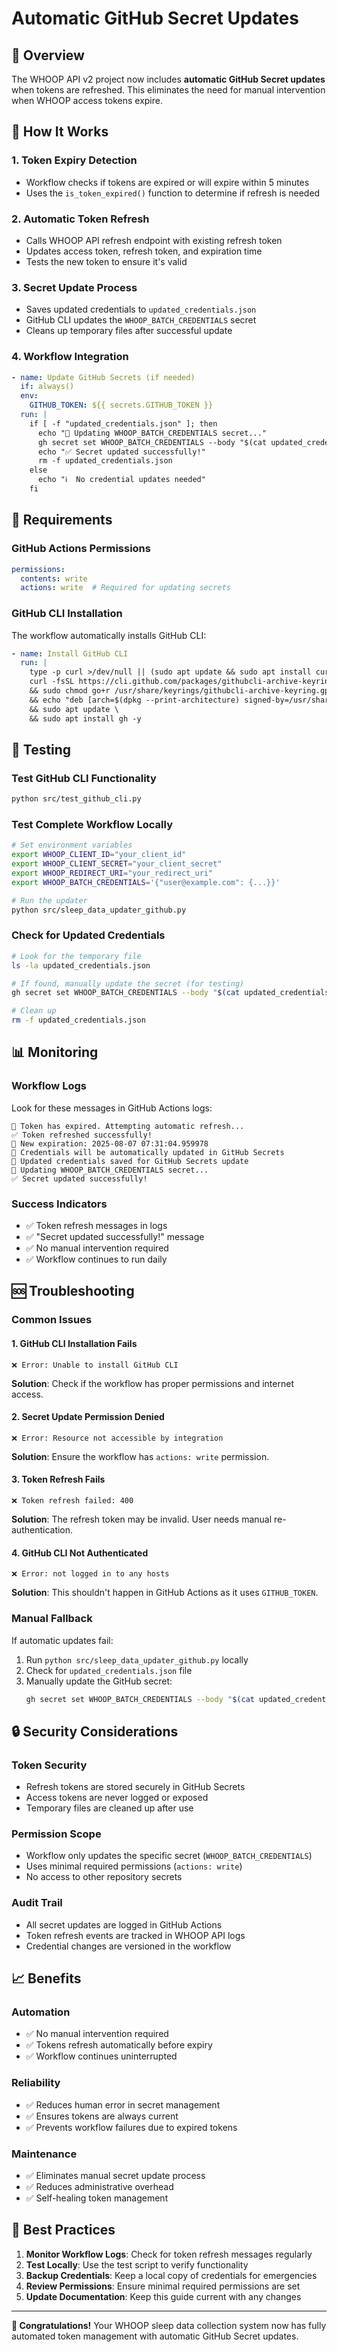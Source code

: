 # Automatic GitHub Secret Updates

## 🚀 **Overview**

The WHOOP API v2 project now includes **automatic GitHub Secret updates** when tokens are refreshed. This eliminates the need for manual intervention when WHOOP access tokens expire.

## 🔄 **How It Works**

### **1. Token Expiry Detection**
- Workflow checks if tokens are expired or will expire within 5 minutes
- Uses the `is_token_expired()` function to determine if refresh is needed

### **2. Automatic Token Refresh**
- Calls WHOOP API refresh endpoint with existing refresh token
- Updates access token, refresh token, and expiration time
- Tests the new token to ensure it's valid

### **3. Secret Update Process**
- Saves updated credentials to `updated_credentials.json`
- GitHub CLI updates the `WHOOP_BATCH_CREDENTIALS` secret
- Cleans up temporary files after successful update

### **4. Workflow Integration**
```yaml
- name: Update GitHub Secrets (if needed)
  if: always()
  env:
    GITHUB_TOKEN: ${{ secrets.GITHUB_TOKEN }}
  run: |
    if [ -f "updated_credentials.json" ]; then
      echo "🔄 Updating WHOOP_BATCH_CREDENTIALS secret..."
      gh secret set WHOOP_BATCH_CREDENTIALS --body "$(cat updated_credentials.json)" --repo ${{ github.repository }}
      echo "✅ Secret updated successfully!"
      rm -f updated_credentials.json
    else
      echo "ℹ️  No credential updates needed"
    fi
```

## 🔧 **Requirements**

### **GitHub Actions Permissions**
```yaml
permissions:
  contents: write
  actions: write  # Required for updating secrets
```

### **GitHub CLI Installation**
The workflow automatically installs GitHub CLI:
```yaml
- name: Install GitHub CLI
  run: |
    type -p curl >/dev/null || (sudo apt update && sudo apt install curl -y)
    curl -fsSL https://cli.github.com/packages/githubcli-archive-keyring.gpg | sudo dd of=/usr/share/keyrings/githubcli-archive-keyring.gpg \
    && sudo chmod go+r /usr/share/keyrings/githubcli-archive-keyring.gpg \
    && echo "deb [arch=$(dpkg --print-architecture) signed-by=/usr/share/keyrings/githubcli-archive-keyring.gpg] https://cli.github.com/packages stable main" | sudo tee /etc/apt/sources.list.d/github-cli.list > /dev/null \
    && sudo apt update \
    && sudo apt install gh -y
```

## 🧪 **Testing**

### **Test GitHub CLI Functionality**
```bash
python src/test_github_cli.py
```

### **Test Complete Workflow Locally**
```bash
# Set environment variables
export WHOOP_CLIENT_ID="your_client_id"
export WHOOP_CLIENT_SECRET="your_client_secret"
export WHOOP_REDIRECT_URI="your_redirect_uri"
export WHOOP_BATCH_CREDENTIALS='{"user@example.com": {...}}'

# Run the updater
python src/sleep_data_updater_github.py
```

### **Check for Updated Credentials**
```bash
# Look for the temporary file
ls -la updated_credentials.json

# If found, manually update the secret (for testing)
gh secret set WHOOP_BATCH_CREDENTIALS --body "$(cat updated_credentials.json)" --repo <your-repo>

# Clean up
rm -f updated_credentials.json
```

## 📊 **Monitoring**

### **Workflow Logs**
Look for these messages in GitHub Actions logs:
```
🔄 Token has expired. Attempting automatic refresh...
✅ Token refreshed successfully!
📅 New expiration: 2025-08-07 07:31:04.959978
🔄 Credentials will be automatically updated in GitHub Secrets
💾 Updated credentials saved for GitHub Secrets update
🔄 Updating WHOOP_BATCH_CREDENTIALS secret...
✅ Secret updated successfully!
```

### **Success Indicators**
- ✅ Token refresh messages in logs
- ✅ "Secret updated successfully!" message
- ✅ No manual intervention required
- ✅ Workflow continues to run daily

## 🆘 **Troubleshooting**

### **Common Issues**

#### **1. GitHub CLI Installation Fails**
```
❌ Error: Unable to install GitHub CLI
```
**Solution**: Check if the workflow has proper permissions and internet access.

#### **2. Secret Update Permission Denied**
```
❌ Error: Resource not accessible by integration
```
**Solution**: Ensure the workflow has `actions: write` permission.

#### **3. Token Refresh Fails**
```
❌ Token refresh failed: 400
```
**Solution**: The refresh token may be invalid. User needs manual re-authentication.

#### **4. GitHub CLI Not Authenticated**
```
❌ Error: not logged in to any hosts
```
**Solution**: This shouldn't happen in GitHub Actions as it uses `GITHUB_TOKEN`.

### **Manual Fallback**
If automatic updates fail:
1. Run `python src/sleep_data_updater_github.py` locally
2. Check for `updated_credentials.json` file
3. Manually update the GitHub secret:
   ```bash
   gh secret set WHOOP_BATCH_CREDENTIALS --body "$(cat updated_credentials.json)" --repo <your-repo>
   ```

## 🔒 **Security Considerations**

### **Token Security**
- Refresh tokens are stored securely in GitHub Secrets
- Access tokens are never logged or exposed
- Temporary files are cleaned up after use

### **Permission Scope**
- Workflow only updates the specific secret (`WHOOP_BATCH_CREDENTIALS`)
- Uses minimal required permissions (`actions: write`)
- No access to other repository secrets

### **Audit Trail**
- All secret updates are logged in GitHub Actions
- Token refresh events are tracked in WHOOP API logs
- Credential changes are versioned in the workflow

## 📈 **Benefits**

### **Automation**
- ✅ No manual intervention required
- ✅ Tokens refresh automatically before expiry
- ✅ Workflow continues uninterrupted

### **Reliability**
- ✅ Reduces human error in secret management
- ✅ Ensures tokens are always current
- ✅ Prevents workflow failures due to expired tokens

### **Maintenance**
- ✅ Eliminates manual secret update process
- ✅ Reduces administrative overhead
- ✅ Self-healing token management

## 🎯 **Best Practices**

1. **Monitor Workflow Logs**: Check for token refresh messages regularly
2. **Test Locally**: Use the test script to verify functionality
3. **Backup Credentials**: Keep a local copy of credentials for emergencies
4. **Review Permissions**: Ensure minimal required permissions are set
5. **Update Documentation**: Keep this guide current with any changes

---

**🎉 Congratulations!** Your WHOOP sleep data collection system now has fully automated token management with automatic GitHub Secret updates.
